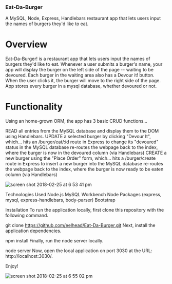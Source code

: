 ### Eat-Da-Burger

A MySQL, Node, Express, Handlebars restaurant app that lets users input the names of burgers they'd like to eat.

# Overview

Eat-Da-Burger! is a restaurant app that lets users input the names of burgers they'd like to eat. Whenever a user submits a burger's name, your app will display the burger on the left side of the page -- waiting to be devoured. Each burger in the waiting area also has a Devour it! button. When the user clicks it, the burger will move to the right side of the page. App stores every burger in a mysql database, whether devoured or not.

# Functionality

Using an home-grown ORM, the app has 3 basic CRUD functions...

READ all entries from the MySQL database and display them to the DOM using Handlebars.
UPDATE a selected burger by clicking "Devour It", which...
hits an /burger/eat/:id route in Express to change its "devoured" status in the MySQL database
re-routes the webpage back to the index, where the burger is now in the devoured column (via Handlebars)
CREATE a new burger using the "Place Order" form, which...
hits a /burger/create route in Express to insert a new burger into the MySQL database
re-routes the webpage back to the index, where the burger is now ready to be eaten column (via Handlebars)


![screen shot 2018-02-25 at 6 53 41 pm](https://user-images.githubusercontent.com/31674994/36649899-97ae9d56-1a5d-11e8-81f3-cf938ad4f72a.png)


Technologies Used
Node.js
MySQL Workbench
Node Packages (express, mysql, express-handlebars, body-parser)
Bootstrap

Installation
To run the application locally, first clone this repository with the following command.

git clone https://github.com/eelhead/Eat-Da-Burger.git
Next, install the application dependencies.

npm install
Finally, run the node server locally.

node server
Now, open the local application on port 3030 at the URL: http://localhost:3030/.

Enjoy!


![screen shot 2018-02-25 at 6 55 02 pm](https://user-images.githubusercontent.com/31674994/36649900-99805ab6-1a5d-11e8-967d-012fa61bc879.png)
